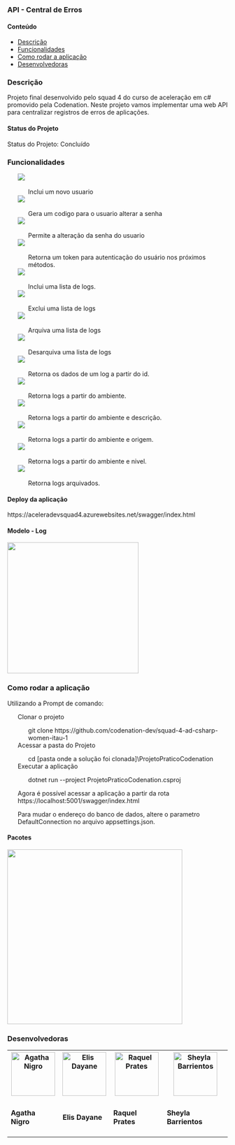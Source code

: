<h3><b>API - Central de Erros</b></h3>

<!---->
<h4>Conteúdo</h4>
<ul>
	<li><a href="#descricao">Descrição</a><br></li>
	<li><a href="#plataforma">Funcionalidades</a><br></li>
	<li><a href="#rodar">Como rodar a aplicação </a><br></li>
	<li><a href="#devs">Desenvolvedoras </a><br></li>
</ul>


<!---->
<h3 id="#descricao">Descrição</h3>
<p> Projeto final desenvolvido pelo squad 4 do curso de aceleração em c# promovido pela Codenation.
Neste projeto vamos implementar uma web API para centralizar registros de erros de aplicações. </p>
<h4>Status do Projeto</h4>
<p>Status do Projeto: Concluído</p>


<!---->
<h3 id="plataforma">Funcionalidades</h3>
<ul style="list-style: none;">  
	<li><img src="https://raw.githubusercontent.com/codenation-dev/squad-4-ad-csharp-women-itau-1/master/img/CadastrarUsuario.png"></li>
		<ul style="list-style: none;"> 
			<li>Inclui um novo usuario</li>
		</ul>    
    <li><img src="https://raw.githubusercontent.com/codenation-dev/squad-4-ad-csharp-women-itau-1/master/img/LinkEsqueciMinhaSenhaUsuario.png"></li>
		<ul style="list-style: none;">
			<li>Gera um codigo para o usuario alterar a senha</li>	
		</ul>			
    <li><img src="https://raw.githubusercontent.com/codenation-dev/squad-4-ad-csharp-women-itau-1/master/img/ResetSenhaUsuario.png"></li>
		<ul style="list-style: none;">
			<li>Permite a alteração da senha do usuario</li>	
		</ul>	
	<li><img src="https://raw.githubusercontent.com/codenation-dev/squad-4-ad-csharp-women-itau-1/master/img/LoginUsuario.png"></li>
		<ul style="list-style: none;"> 
			<li>Retorna um token para autenticação do usuário nos próximos métodos.</li>
		</ul>
	<li><img src="https://raw.githubusercontent.com/codenation-dev/squad-4-ad-csharp-women-itau-1/master/img/IncluirLogErro.png"></li>
		<ul style="list-style: none;">
			<li>Inclui uma lista de logs.</li>	
		</ul>
	<li><img src="https://raw.githubusercontent.com/codenation-dev/squad-4-ad-csharp-women-itau-1/master/img/RemoverLogErro.png"></li>
		<ul style="list-style: none;">
			<li>Exclui uma lista de logs</li>		
		</ul>
	<li><img src="https://raw.githubusercontent.com/codenation-dev/squad-4-ad-csharp-women-itau-1/master/img/ArquivarLogErro.png"></li>
		<ul style="list-style: none;">
			<li>Arquiva uma lista de logs</li>	
		</ul>
	<li><img src="https://raw.githubusercontent.com/codenation-dev/squad-4-ad-csharp-women-itau-1/master/img/DesarquivarLogErro.png"></li>
		<ul style="list-style: none;">
			<li>Desarquiva uma lista de logs</li>	
		</ul>		
	<li><img src="https://raw.githubusercontent.com/codenation-dev/squad-4-ad-csharp-women-itau-1/master/img/LocalizarPorIdLogErro.png"></li>
		<ul style="list-style: none;">
			<li>Retorna os dados de um log a partir do id.</li>	
		</ul>
	<li><img src="https://raw.githubusercontent.com/codenation-dev/squad-4-ad-csharp-women-itau-1/master/img/BuscarPorAmbienteLogErro.png"></li>
		<ul style="list-style: none;">
			<li>Retorna logs a partir do ambiente.</li>		
		</ul>
	<li><img src="https://raw.githubusercontent.com/codenation-dev/squad-4-ad-csharp-women-itau-1/master/img/BuscarPorDescricaoeAmbienteLogErro.png"></li>
		<ul style="list-style: none;">
			<li>Retorna logs a partir do ambiente e descrição.</li>		
		</ul>
	<li><img src="https://raw.githubusercontent.com/codenation-dev/squad-4-ad-csharp-women-itau-1/master/img/BuscarPorOrigemeAmbienteLogErro.png"></li>
		<ul style="list-style: none;">
			<li>Retorna logs a partir do ambiente e origem.</li>	
		</ul>
	<li><img src="https://raw.githubusercontent.com/codenation-dev/squad-4-ad-csharp-women-itau-1/master/img/BuscarNiveleAmbienteLogErro.png"></li>
		<ul style="list-style: none;">
			<li>Retorna logs a partir do ambiente e nivel.</li>	
		</ul>
	<li><img src="https://raw.githubusercontent.com/codenation-dev/squad-4-ad-csharp-women-itau-1/master/img/ArquivadoLogErro.png"></li>
		<ul style="list-style: none;">
			<li>Retorna logs arquivados.</li>		
		</ul>	
</ul>
<h4>Deploy da aplicação</h4>
<p>https://aceleradevsquad4.azurewebsites.net/swagger/index.html</p>

<!---->
<h4>Modelo - Log</h4>
<img src="https://raw.githubusercontent.com/codenation-dev/squad-4-ad-csharp-women-itau-1/master/img/LogErroDTO.png" width="300">


<!---->
<h3 id="rodar">Como rodar a aplicação</h3>
<p>Utilizando a Prompt de comando:</p>
<ul style="list-style: none;">	
	<li>Clonar o projeto</li>
		<ul style="list-style: none;">
			<li>	git clone https://github.com/codenation-dev/squad-4-ad-csharp-women-itau-1</li>	
		</ul>
	<li>Acessar a pasta do Projeto</li>
		<ul style="list-style: none;">	
			<li>	cd [pasta onde a solução foi clonada]\ProjetoPraticoCodenation </li>
		</ul>	
	<li>Executar a aplicação</li>
		<ul style="list-style: none;">
			<li>	dotnet run --project ProjetoPraticoCodenation.csproj</li>
		</ul>
	<p>Agora é possível acessar a aplicação a partir da rota https://localhost:5001/swagger/index.html</p>
	<p>Para mudar o endereço do banco de dados, altere o parametro DefaultConnection no arquivo appsettings.json.</p>
</ul>	

<!---->
<h4>Pacotes</h4>
<img src="https://raw.githubusercontent.com/codenation-dev/squad-4-ad-csharp-women-itau-1/master/img/Pacotes.png" width="400">

<!---->
<h3 id="devs"> Desenvolvedoras </h3>

<table>
  <tr>
    <th> <a href="https://github.com/agathanigro"><img src="https://avatars1.githubusercontent.com/u/10854438?s=400&u=38b08e6cfe52e7c244c4cfb42c15e7ca322153e4&v=4" width="100"
	alt="Agatha Nigro"></a> </th>
    <th> <a href="https://github.com/elisdayane"> <img src="https://avatars1.githubusercontent.com/u/13949186?s=400&u=586688557ec1ed4362aeb05b822be6b196826314&v=4" width="100"
	alt="Elis Dayane"></a> </th>
	<th> <a href="https://github.com/rpmprates"> <img src="https://avatars1.githubusercontent.com/u/59710587?s=400&u=d9697e180687f2b9d1830c88522977dc29532f16&v=4" width="100"
	alt="Raquel Prates"></a> </th>
	<th> <a href="https://github.com/sheylabarrientos"> <img src="https://avatars1.githubusercontent.com/u/60662105?s=400&u=da0dc0c1216598d95e2fec9b364158368b443a6f&v=4" width="100"
	alt="Sheyla Barrientos"></a> </th>
  </tr>
  <tr>
    <td><h4> Agatha Nigro </h4></td>
    <td><h4> Elis Dayane </h4></td>
	<td><h4> Raquel Prates </h4></td>
	<td><h4> Sheyla Barrientos </h4></td>
  </tr>  
</table>
